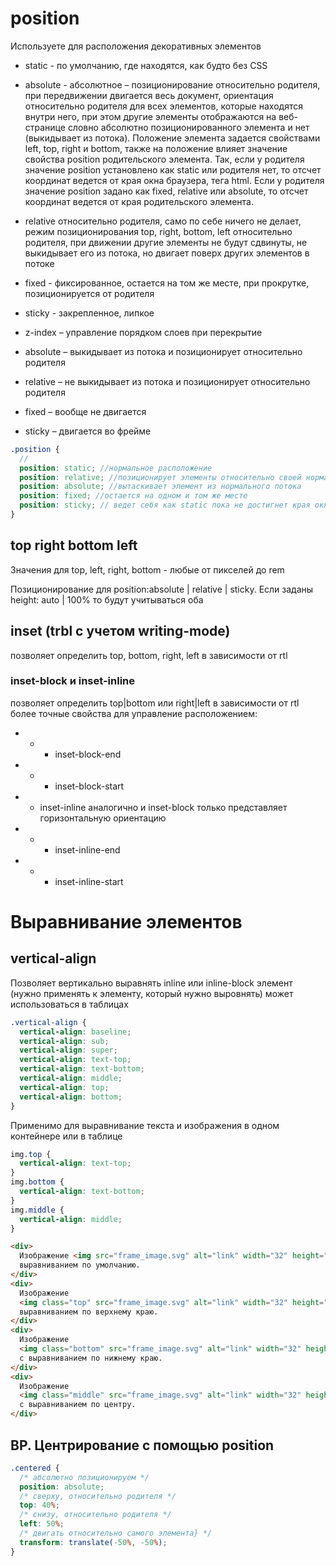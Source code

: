 <!-- Позиционирование -------------------------------------------------------------------------------------------------------------------->

# position

Используете для расположения декоративных элементов

- static - по умолчанию, где находятся, как будто без CSS
- absolute - абсолютное – позиционирование относительно родителя, при передвижении двигается весь документ, ориентация относительно родителя для всех элементов, которые находятся внутри него, при этом другие элементы отображаются на веб-странице словно абсолютно позиционированного элемента и нет (выкидывает из потока). Положение элемента задается свойствами left, top, right и bottom, также на положение влияет значение свойства position родительского элемента. Так, если у родителя значение position установлено как static или родителя нет, то отсчет координат ведется от края окна браузера, тега html. Если у родителя значение position задано как fixed, relative или absolute, то отсчет координат ведется от края родительского элемента.

- relative относительно родителя, само по себе ничего не делает, режим позиционирования top, right, bottom, left относительно родителя, при движении другие элементы не будут сдвинуты, не выкидывает его из потока, но двигает поверх других элементов в потоке
- fixed - фиксированное, остается на том же месте, при прокрутке, позиционируется от родителя
- sticky - закрепленное, липкое

- z-index – управление порядком слоев при перекрытие

- absolute – выкидывает из потока и позиционирует относительно родителя
- relative – не выкидывает из потока и позиционирует относительно родителя
- fixed – вообще не двигается
- sticky – двигается во фрейме

```scss
.position {
  //
  position: static; //нормальное расположение
  position: relative; //позиционирует элементы относительно своей нормальной позиции, с возможностью наехать на другой элемент
  position: absolute; //вытаскивает элемент из нормального потока
  position: fixed; //остается на одном и том же месте
  position: sticky; // ведет себя как static пока не достигнет края окна во время прокрутки
}
```

## top right bottom left

Значения для top, left, right, bottom - любые от пикселей до rem

Позиционирование для position:absolute | relative | sticky. Если заданы height: auto | 100% то будут учитываться оба

## inset (trbl c учетом writing-mode)

позволяет определить top, bottom, right, left в зависимости от rtl

### inset-block и inset-inline

позволяет определить top|bottom или right|left в зависимости от rtl более точные свойства для управление расположением:

- - - inset-block-end
- - - inset-block-start
- - inset-inline аналогично и inset-block только представляет горизонтальную ориентацию
- - - inset-inline-end
- - - inset-inline-start

# Выравнивание элементов

## vertical-align

Позволяет вертикально выравнять inline или inline-block элемент (нужно применять к элементу, который нужно выровнять) может использоваться в таблицах

```scss
.vertical-align {
  vertical-align: baseline;
  vertical-align: sub;
  vertical-align: super;
  vertical-align: text-top;
  vertical-align: text-bottom;
  vertical-align: middle;
  vertical-align: top;
  vertical-align: bottom;
}
```

Применимо для выравнивание текста и изображения в одном контейнере или в таблице

```scss
img.top {
  vertical-align: text-top;
}
img.bottom {
  vertical-align: text-bottom;
}
img.middle {
  vertical-align: middle;
}
```

```html
<div>
  Изображение <img src="frame_image.svg" alt="link" width="32" height="32" /> с
  выравниванием по умолчанию.
</div>
<div>
  Изображение
  <img class="top" src="frame_image.svg" alt="link" width="32" height="32" /> с
  выравниванием по верхнему краю.
</div>
<div>
  Изображение
  <img class="bottom" src="frame_image.svg" alt="link" width="32" height="32" />
  с выравниванием по нижнему краю.
</div>
<div>
  Изображение
  <img class="middle" src="frame_image.svg" alt="link" width="32" height="32" />
  с выравниванием по центру.
</div>
```

## BP. Центрирование с помощью position

```css
.centered {
  /* абсолютно позиционируем */
  position: absolute;
  /* сверху, относительно родителя */
  top: 40%;
  /* снизу, относительно родителя */
  left: 50%;
  /* двигать относительно самого элемента} */
  transform: translate(-50%, -50%);
}
```
